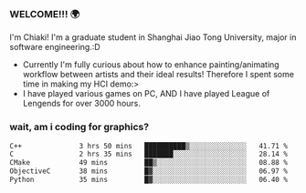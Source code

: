 ### WELCOME!!! 🌍

I'm Chiaki! I'm a graduate student in Shanghai Jiao Tong University, major in software engineering.:D

-  Currently I'm fully curious about how to enhance painting/animating workflow between artists and their ideal results! Therefore I spent some time in making my HCI demo:>
-  I have played various games on PC, AND I have played League of Lengends for over 3000 hours.


### wait, am i coding for graphics?
<!--START_SECTION:waka-->

```txt
C++              3 hrs 50 mins   ██████████▒░░░░░░░░░░░░░░   41.71 %
C                2 hrs 35 mins   ███████░░░░░░░░░░░░░░░░░░   28.14 %
CMake            49 mins         ██▒░░░░░░░░░░░░░░░░░░░░░░   08.88 %
ObjectiveC       38 mins         █▓░░░░░░░░░░░░░░░░░░░░░░░   06.97 %
Python           35 mins         █▓░░░░░░░░░░░░░░░░░░░░░░░   06.40 %
```

<!--END_SECTION:waka-->

<!--
**Chiaki-meow/Chiaki-meow** is a ✨ _special_ ✨ repository because its `README.md` (this file) appears on your GitHub profile.

Here are some ideas to get you started:

- 🔭 I’m currently working on ...
- 🌱 I’m currently learning ...
- 👯 I’m looking to collaborate on ...
- 🤔 I’m looking for help with ...
- 💬 Ask me about ...
- 📫 How to reach me: ...
- 😄 Pronouns: ...
- ⚡ Fun fact: ...
-->
